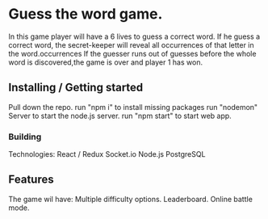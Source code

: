 # Guess the word game.

In this game player will have a 6 lives to guess a correct word. If he guess a correct word, the secret-keeper will reveal all occurrences of that letter in the word.occurrences If the guesser runs out of guesses before the whole word is discovered,the game is over and player 1 has won.

## Installing / Getting started

Pull down the repo.
run "npm i" to install missing packages
run "nodemon" Server to start the node.js server.
run "npm start" to start web app.

### Building

Technologies:
React / Redux
Socket.io
Node.js
PostgreSQL

## Features

The game wil have:
Multiple difficulty options.
Leaderboard.
Online battle mode.
